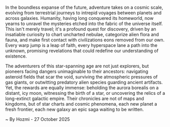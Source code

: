 
In the boundless expanse of the future, adventure takes on a cosmic scale, evolving from terrestrial journeys to intrepid voyages between planets and across galaxies. Humanity, having long conquered its homeworld, now yearns to unravel the mysteries etched into the fabric of the universe itself. This isn't merely travel; it's a profound quest for discovery, driven by an insatiable curiosity to chart uncharted nebulae, categorize alien flora and fauna, and make first contact with civilizations eons removed from our own. Every warp jump is a leap of faith, every hyperspace lane a path into the unknown, promising revelations that could redefine our understanding of existence.

The adventurers of this star-spanning age are not just explorers, but pioneers facing dangers unimaginable to their ancestors: navigating asteroid fields that scar the void, surviving the atmospheric pressures of gas giants, or outwitting predatory alien species guarding ancient artifacts. Yet, the rewards are equally immense: beholding the aurora borealis on a distant, icy moon, witnessing the birth of a star, or uncovering the relics of a long-extinct galactic empire. Their chronicles are not of maps and kingdoms, but of star charts and cosmic phenomena, each new planet a fresh frontier, each new galaxy an epic saga waiting to be written.

~ By Hozmi - 27 October 2025
